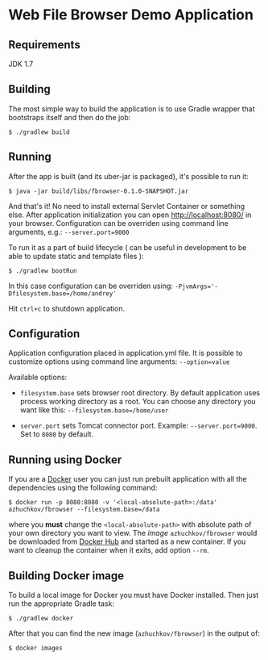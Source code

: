  Web File Browser Demo Application
==================================

Requirements
------------

JDK 1.7


Building
--------
The most simple way to build the application is to use Gradle wrapper that bootstraps itself and then do the job:

`$ ./gradlew build`


Running
-------

After the app is built (and its uber-jar is packaged), it's possible to run it:

`$ java -jar build/libs/fbrowser-0.1.0-SNAPSHOT.jar`

And that's it! No need to install external Servlet Container or something else. After application initialization 
you can open <http://localhost:8080/> in your browser. Configuration can be overriden using command line arguments, 
e.g.: `--server.port=9000`

To run it as a part of build lifecycle ( can be useful in development to be able to update static and template files ):

`$ ./gradlew bootRun`

In this case configuration can be overriden using: `-PjvmArgs='-Dfilesystem.base=/home/andrey'`

Hit `ctrl+c` to shutdown application.


Configuration
-------------

Application configuration placed in application.yml file. It is possible to customize options
using command line arguments: `--option=value`

Available options:

  * `filesystem.base` sets browser root directory. By default application uses process working directory as a root.
    You can choose any directory you want like this: `--filesystem.base=/home/user`

  * `server.port` sets Tomcat connector port. Example: `--server.port=9000`. Set to `8080` by default.


Running using Docker
--------------------

If you are a [Docker](https://www.docker.com/) user you can just run prebuilt application with all the dependencies 
using the following command:

`$ docker run -p 8080:8080 -v '<local-absolute-path>:/data' azhuchkov/fbrowser --filesystem.base=/data`

where you __must__ change the `<local-absolute-path>` with absolute path of your own directory you want to view.
The _image_ `azhuchkov/fbrowser` would be downloaded from [Docker Hub](https://hub.docker.com/r/azhuchkov/fbrowser/) 
and started as a new container. If you want to cleanup the container when it exits, add option `--rm`.


Building Docker image
---------------------

To build a local image for Docker you must have Docker installed. Then just run the appropriate Gradle task:

`$ ./gradlew docker`

After that you can find the new image (`azhuchkov/fbrowser`) in the output of: 

`$ docker images`

 